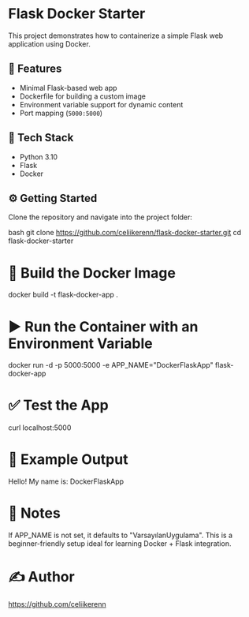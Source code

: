 # Flask Docker Starter

This project demonstrates how to containerize a simple Flask web application using Docker.

## 🚀 Features

- Minimal Flask-based web app
- Dockerfile for building a custom image
- Environment variable support for dynamic content
- Port mapping (`5000:5000`)

## 🧰 Tech Stack

- Python 3.10
- Flask
- Docker

## ⚙️ Getting Started

Clone the repository and navigate into the project folder:

bash
git clone https://github.com/celiikerenn/flask-docker-starter.git
cd flask-docker-starter 

# 🐳 Build the Docker Image
docker build -t flask-docker-app .

# ▶️ Run the Container with an Environment Variable
docker run -d -p 5000:5000 -e APP_NAME="DockerFlaskApp" flask-docker-app

# ✅ Test the App
curl localhost:5000


# 💬 Example Output
Hello! My name is: DockerFlaskApp

# 📌 Notes
If APP_NAME is not set, it defaults to "VarsayılanUygulama".
This is a beginner-friendly setup ideal for learning Docker + Flask integration.

# ✍️ Author
https://github.com/celiikerenn
